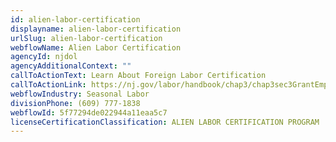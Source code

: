 ```yaml
---
id: alien-labor-certification
displayname: alien-labor-certification
urlSlug: alien-labor-certification
webflowName: Alien Labor Certification
agencyId: njdol
agencyAdditionalContext: ""
callToActionText: Learn About Foreign Labor Certification
callToActionLink: https://nj.gov/labor/handbook/chap3/chap3sec3GrantEmployerServices.html
webflowIndustry: Seasonal Labor
divisionPhone: (609) 777-1838
webflowId: 5f77294de022944a11eaa5c7
licenseCertificationClassification: ALIEN LABOR CERTIFICATION PROGRAM
---
```

